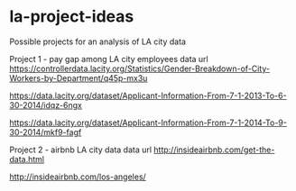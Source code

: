 # la-project-ideas
Possible projects for an analysis of LA city data

Project 1 - pay gap among LA city employees
data url
https://controllerdata.lacity.org/Statistics/Gender-Breakdown-of-City-Workers-by-Department/q45p-mx3u

https://data.lacity.org/dataset/Applicant-Information-From-7-1-2013-To-6-30-2014/idqz-6ngx

https://data.lacity.org/dataset/Applicant-Information-From-7-1-2014-To-9-30-2014/mkf9-fagf


Project 2 - airbnb LA city data
data url 
http://insideairbnb.com/get-the-data.html

http://insideairbnb.com/los-angeles/


